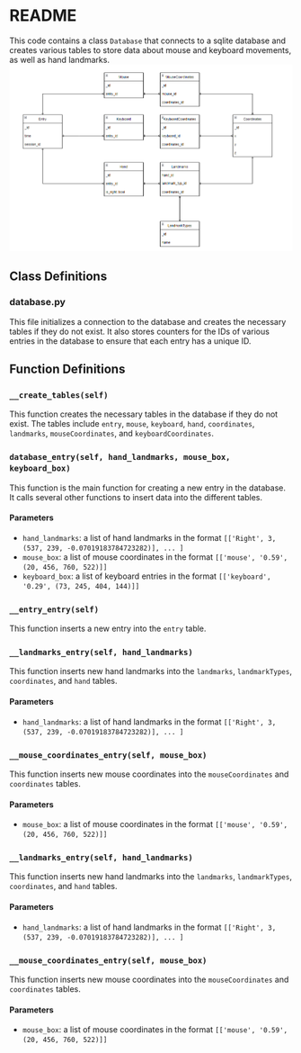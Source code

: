 # README

This code contains a class `Database` that connects to a sqlite database and creates various tables to store data about mouse and keyboard movements, as well as hand landmarks.
![Database Overview](./assets/database_overview.png)

## Class Definitions

### database.py

This file initializes a connection to the database and creates the necessary tables if they do not exist. It also stores counters for the IDs of various entries in the database to ensure that each entry has a unique ID.

## Function Definitions

### `__create_tables(self)`

This function creates the necessary tables in the database if they do not exist. The tables include `entry`, `mouse`, `keyboard`, `hand`, `coordinates`, `landmarks`, `mouseCoordinates`, and `keyboardCoordinates`.

### `database_entry(self, hand_landmarks, mouse_box, keyboard_box)`

This function is the main function for creating a new entry in the database. It calls several other functions to insert data into the different tables.

#### Parameters

- `hand_landmarks`: a list of hand landmarks in the format `[['Right', 3, (537, 239, -0.07019183784723282)], ... ]`
- `mouse_box`: a list of mouse coordinates in the format `[['mouse', '0.59', (20, 456, 760, 522)]]`
- `keyboard_box`: a list of keyboard entries in the format `[['keyboard', '0.29', (73, 245, 404, 144)]]`

### `__entry_entry(self)`

This function inserts a new entry into the `entry` table.

### `__landmarks_entry(self, hand_landmarks)`

This function inserts new hand landmarks into the `landmarks`, `landmarkTypes`, `coordinates`, and `hand` tables.

#### Parameters

- `hand_landmarks`: a list of hand landmarks in the format `[['Right', 3, (537, 239, -0.07019183784723282)], ... ]`

### `__mouse_coordinates_entry(self, mouse_box)`

This function inserts new mouse coordinates into the `mouseCoordinates` and `coordinates` tables.

#### Parameters

- `mouse_box`: a list of mouse coordinates in the format `[['mouse', '0.59', (20, 456, 760, 522)]]`


### `__landmarks_entry(self, hand_landmarks)`

This function inserts new hand landmarks into the `landmarks`, `landmarkTypes`, `coordinates`, and `hand` tables.

#### Parameters

- `hand_landmarks`: a list of hand landmarks in the format `[['Right', 3, (537, 239, -0.07019183784723282)], ... ]`

### `__mouse_coordinates_entry(self, mouse_box)`

This function inserts new mouse coordinates into the `mouseCoordinates` and `coordinates` tables.

#### Parameters

- `mouse_box`: a list of mouse coordinates in the format `[['mouse', '0.59', (20, 456, 760, 522)]]`

